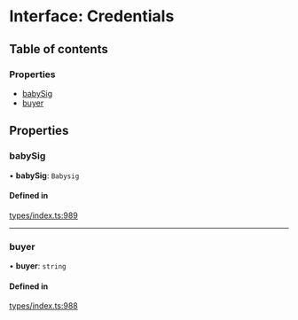 # Interface: Credentials

## Table of contents

### Properties

- [babySig](Credentials.md#babysig)
- [buyer](Credentials.md#buyer)

## Properties

### babySig

• **babySig**: `Babysig`

#### Defined in

[types/index.ts:989](https://github.com/nevermined-io/react-components/blob/25aa521/catalog/src/types/index.ts#L989)

___

### buyer

• **buyer**: `string`

#### Defined in

[types/index.ts:988](https://github.com/nevermined-io/react-components/blob/25aa521/catalog/src/types/index.ts#L988)
